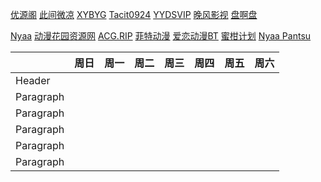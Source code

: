 [优源阁](https://www.kdocs.cn/l/co8FXOZ3lYez)
[此间微凉](https://docs.qq.com/doc/DYVJKbUhEQXdWbHhC)
[XYBYG](https://docs.qq.com/aio/DSkhXS2FLdmdEVEFm?p=OliSaIYnFVdvnoG24UvsD9)
[Tacit0924](https://www.kdocs.cn/l/crpqQlvLvCuN)
[YYDSVIP](https://www.alipan.com/s/UT2zfSphdLn)
[晚风影视](https://www.kdocs.cn/l/caD6JgE6hgko)
[盘啊盘](https://www.kdocs.cn/l/cjgYyD84pFCx?R=L1MvMzU=)
<br>

[Nyaa](https://nyaa.si/)
[动漫花园资源网](https://share.dmhy.org/)
[ACG.RIP](https://acg.rip/)
[菲特动漫](https://fitacg.com/)
[爱恋动漫BT](https://www.kisssub.org/)
[蜜柑计划](https://mikanani.me/)
[Nyaa Pantsu](https://ouo.si/)

| | 周日 | 周一 | 周二 | 周三 | 周四 | 周五 | 周六 | 
| --- | --- | --- | --- | --- | --- | --- | --- |
| Header |   |   |   |    |    |    |    |
| Paragraph |   |   |   |    |    |    |    |
| Paragraph |   |   |   |    |    |    |    |
| Paragraph |   |   |   |    |    |    |    |
| Paragraph |   |   |   |    |    |    |    |
| Paragraph |   |   |   |    |    |    |    |
